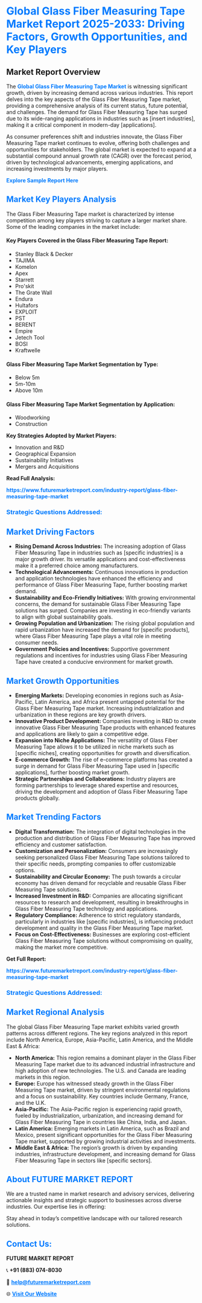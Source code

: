 <h1 style="color: #007BFF;">Global Glass Fiber Measuring Tape Market Report 2025-2033: Driving Factors, Growth Opportunities, and Key Players</h1>

<section id="overview">
<h2>Market Report Overview</h2>
<p>The <a href="https://www.futuremarketreport.com/industry-report/glass-fiber-measuring-tape-market" style="color: #007BFF; text-decoration: none;"><strong>Global Glass Fiber Measuring Tape Market</strong></a> is witnessing significant growth, driven by increasing demand across various industries. This report delves into the key aspects of the Glass Fiber Measuring Tape market, providing a comprehensive analysis of its current status, future potential, and challenges. The demand for Glass Fiber Measuring Tape has surged due to its wide-ranging applications in industries such as [insert industries], making it a critical component in modern-day [applications].</p>
<p>As consumer preferences shift and industries innovate, the Glass Fiber Measuring Tape market continues to evolve, offering both challenges and opportunities for stakeholders. The global market is expected to expand at a substantial compound annual growth rate (CAGR) over the forecast period, driven by technological advancements, emerging applications, and increasing investments by major players.</p>
</section>

<section id="overview">
<p><a href="https://www.futuremarketreport.com/request-sample/reportId=42474" style="color: #007BFF; text-decoration: none;"><strong>Explore Sample Report Here</strong></a></p>
</section>

<section id="key-players">
<h2 style="color: #007BFF;">Market Key Players Analysis</h2>
<p>The Glass Fiber Measuring Tape market is characterized by intense competition among key players striving to capture a larger market share. Some of the leading companies in the market include:</p>
<h4>Key Players Covered in the Glass Fiber Measuring Tape Report:</h4>
<ul><li>Stanley Black &amp; Decker</li><li>TAJIMA</li><li>Komelon</li><li>Apex</li><li>Starrett</li><li>Pro&#039;skit</li><li>The Grate Wall</li><li>Endura</li><li>Hultafors</li><li>EXPLOIT</li><li>PST</li><li>BERENT</li><li>Empire</li><li>Jetech Tool</li><li>BOSI</li><li>Kraftwelle</li></ul>
<h4>Glass Fiber Measuring Tape Market Segmentation by Type:</h4>
<ul><li>Below 5m</li><li>5m-10m</li><li>Above 10m</li></ul>

<h4>Glass Fiber Measuring Tape Market Segmentation by Application:</h4>
<ul><li>Woodworking</li><li>Construction</li></ul>
<p><strong>Key Strategies Adopted by Market Players:</strong></p>
<ul>
<li>Innovation and R&D</li>
<li>Geographical Expansion</li>
<li>Sustainability Initiatives</li>
<li>Mergers and Acquisitions</li>
</ul>
</section>

<section>
<p><strong>Read Full Analysis: </strong></p><a href="https://www.futuremarketreport.com/industry-report/glass-fiber-measuring-tape-market" style="color: #007BFF; text-decoration: none;"><strong>https://www.futuremarketreport.com/industry-report/glass-fiber-measuring-tape-market</strong></a>
<h3 style="color: #007BFF;">Strategic Questions Addressed:</h3>
</section>

<section id="driving-factors">
<h2 style="color: #007BFF;">Market Driving Factors</h2>
<ul>
<li><strong>Rising Demand Across Industries:</strong> The increasing adoption of Glass Fiber Measuring Tape in industries such as [specific industries] is a major growth driver. Its versatile applications and cost-effectiveness make it a preferred choice among manufacturers.</li>
<li><strong>Technological Advancements:</strong> Continuous innovations in production and application technologies have enhanced the efficiency and performance of Glass Fiber Measuring Tape, further boosting market demand.</li>
<li><strong>Sustainability and Eco-Friendly Initiatives:</strong> With growing environmental concerns, the demand for sustainable Glass Fiber Measuring Tape solutions has surged. Companies are investing in eco-friendly variants to align with global sustainability goals.</li>
<li><strong>Growing Population and Urbanization:</strong> The rising global population and rapid urbanization have increased the demand for [specific products], where Glass Fiber Measuring Tape plays a vital role in meeting consumer needs.</li>
<li><strong>Government Policies and Incentives:</strong> Supportive government regulations and incentives for industries using Glass Fiber Measuring Tape have created a conducive environment for market growth.</li>
</ul>
</section>

<section id="growth-opportunities">
<h2 style="color: #007BFF;">Market Growth Opportunities</h2>
<ul>
<li><strong>Emerging Markets:</strong> Developing economies in regions such as Asia-Pacific, Latin America, and Africa present untapped potential for the Glass Fiber Measuring Tape market. Increasing industrialization and urbanization in these regions are key growth drivers.</li>
<li><strong>Innovative Product Development:</strong> Companies investing in R&D to create innovative Glass Fiber Measuring Tape products with enhanced features and applications are likely to gain a competitive edge.</li>
<li><strong>Expansion into Niche Applications:</strong> The versatility of Glass Fiber Measuring Tape allows it to be utilized in niche markets such as [specific niches], creating opportunities for growth and diversification.</li>
<li><strong>E-commerce Growth:</strong> The rise of e-commerce platforms has created a surge in demand for Glass Fiber Measuring Tape used in [specific applications], further boosting market growth.</li>
<li><strong>Strategic Partnerships and Collaborations:</strong> Industry players are forming partnerships to leverage shared expertise and resources, driving the development and adoption of Glass Fiber Measuring Tape products globally.</li>
</ul>
</section>

<section id="trending-factors">
<h2 style="color: #007BFF;">Market Trending Factors</h2>
<ul>
<li><strong>Digital Transformation:</strong> The integration of digital technologies in the production and distribution of Glass Fiber Measuring Tape has improved efficiency and customer satisfaction.</li>
<li><strong>Customization and Personalization:</strong> Consumers are increasingly seeking personalized Glass Fiber Measuring Tape solutions tailored to their specific needs, prompting companies to offer customizable options.</li>
<li><strong>Sustainability and Circular Economy:</strong> The push towards a circular economy has driven demand for recyclable and reusable Glass Fiber Measuring Tape solutions.</li>
<li><strong>Increased Investment in R&D:</strong> Companies are allocating significant resources to research and development, resulting in breakthroughs in Glass Fiber Measuring Tape technology and applications.</li>
<li><strong>Regulatory Compliance:</strong> Adherence to strict regulatory standards, particularly in industries like [specific industries], is influencing product development and quality in the Glass Fiber Measuring Tape market.</li>
<li><strong>Focus on Cost-Effectiveness:</strong> Businesses are exploring cost-efficient Glass Fiber Measuring Tape solutions without compromising on quality, making the market more competitive.</li>
</ul>
</section>

<section>
<p><strong>Get Full Report: </strong></p><a href="https://www.futuremarketreport.com/industry-report/glass-fiber-measuring-tape-market" style="color: #007BFF; text-decoration: none;"><strong>https://www.futuremarketreport.com/industry-report/glass-fiber-measuring-tape-market</strong></a>
<h3 style="color: #007BFF;">Strategic Questions Addressed:</h3>
</section>


<section id="regional-analysis">
<h2 style="color: #007BFF;">Market Regional Analysis</h2>
<p>The global Glass Fiber Measuring Tape market exhibits varied growth patterns across different regions. The key regions analyzed in this report include North America, Europe, Asia-Pacific, Latin America, and the Middle East & Africa:</p>
<ul>
<li><strong>North America:</strong> This region remains a dominant player in the Glass Fiber Measuring Tape market due to its advanced industrial infrastructure and high adoption of new technologies. The U.S. and Canada are leading markets in this region.</li>
<li><strong>Europe:</strong> Europe has witnessed steady growth in the Glass Fiber Measuring Tape market, driven by stringent environmental regulations and a focus on sustainability. Key countries include Germany, France, and the U.K.</li>
<li><strong>Asia-Pacific:</strong> The Asia-Pacific region is experiencing rapid growth, fueled by industrialization, urbanization, and increasing demand for Glass Fiber Measuring Tape in countries like China, India, and Japan.</li>
<li><strong>Latin America:</strong> Emerging markets in Latin America, such as Brazil and Mexico, present significant opportunities for the Glass Fiber Measuring Tape market, supported by growing industrial activities and investments.</li>
<li><strong>Middle East & Africa:</strong> The region’s growth is driven by expanding industries, infrastructure development, and increasing demand for Glass Fiber Measuring Tape in sectors like [specific sectors].</li>
</ul>
</section>

<footer>
<h2 style="color: #007BFF;">About FUTURE MARKET REPORT</h2>
<p>We are a trusted name in market research and advisory services, delivering actionable insights and strategic support to businesses across diverse industries. Our expertise lies in offering:</p>

<p>Stay ahead in today’s competitive landscape with our tailored research solutions.</p>

<h2 style="color: #007BFF;">Contact Us:</h2>
<p><strong>FUTURE MARKET REPORT</strong></p>
<p>📞 <strong>+91 (883) 074-8030</strong></p>
<p>📧 <strong><a href="mailto:help@futuremarketreport.com" style="color: #007BFF;">help@futuremarketreport.com</a></strong></p>
<p>🌐 <strong><a href="https://www.futuremarketreport.com/" style="color: #007BFF;">Visit Our Website</a></strong></p>
</footer>